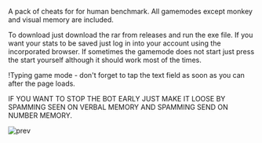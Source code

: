 A pack of cheats for for human benchmark. All gamemodes except monkey and visual memory are included.

To download just download the rar from releases and run the exe file.
If you want your stats to be saved just log in into your account using the incorporated browser.
If sometimes the gamemode does not start just press the start yourself although it should work most of the times.

!Typing game mode - don't forget to tap the text field as soon as you can after the page loads.

IF YOU WANT TO STOP THE BOT EARLY JUST MAKE IT LOOSE BY SPAMMING SEEN ON VERBAL MEMORY AND SPAMMING SEND ON NUMBER MEMORY.

![prev](https://firebasestorage.googleapis.com/v0/b/imaginerobots-3c377.appspot.com/o/Capture.PNG?alt=media&token=577f79bc-ccec-4adf-a1a6-f58ba0b4eed7)

